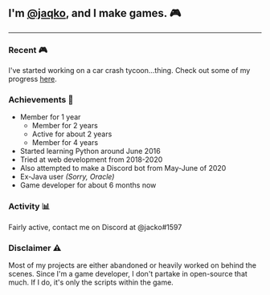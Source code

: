 ## I'm [@jaqko](https://github.com/jaqko), and I make games. 🎮

___
### **Recent 🎮**

I've started working on a car crash tycoon...thing. Check out some of my progress [here](https://wreckingroad.repl.co).

### **Achievements 🥇**

- Member for 1 year
  - Member for 2 years
  - Active for about 2 years
  - Member for 4 years
- Started learning Python around June 2016
- Tried at web development from 2018-2020
- Also attempted to make a Discord bot from May-June of 2020
- Ex-Java user *(Sorry, Oracle)*
- Game developer for about 6 months now

### **Activity 📊**

Fairly active, contact me on Discord at @jacko#1597

### **Disclaimer ⚠️**

Most of my projects are either abandoned or heavily worked on behind the scenes. Since I'm a game developer, I don't partake in open-source that much. If I do, it's only the scripts within the game.
